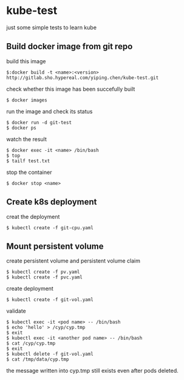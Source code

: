 # kube-test

just some simple tests to learn kube  

## Build docker image from git repo  

build this image  

```shell
$:docker build -t <name>:<version> http://gitlab.sho.hypereal.com/yiping.chen/kube-test.git  
```  

check whether this image has been succefully built  

```shell
$ docker images  
```

run the image and check its status  

```shell
$ docker run -d git-test  
$ docker ps  
```

watch the result  

```shell
$ docker exec -it <name> /bin/bash  
$ top  
$ tailf test.txt  
```
stop the container  

```shell
$ docker stop <name>  
```

## Create k8s deployment  

creat the deployment  

```shell
$ kubectl create -f git-cpu.yaml
```

## Mount persistent volume  

create persistent volume and persistent volume claim

```shell
$ kubectl create -f pv.yaml
$ kubectl create -f pvc.yaml
```  

create deployment

```shell
$ kubectl create -f git-vol.yaml
```  

validate  

```shell
$ kubectl exec -it <pod name> -- /bin/bash
$ echo 'hello' > /cyp/cyp.tmp
$ exit
$ kubectl exec -it <another pod name> -- /bin/bash
$ cat /cyp/cyp.tmp
$ exit
$ kubectl delete -f git-vol.yaml
$ cat /tmp/data/cyp.tmp
```  
the message written into cyp.tmp still exists even after pods deleted.
